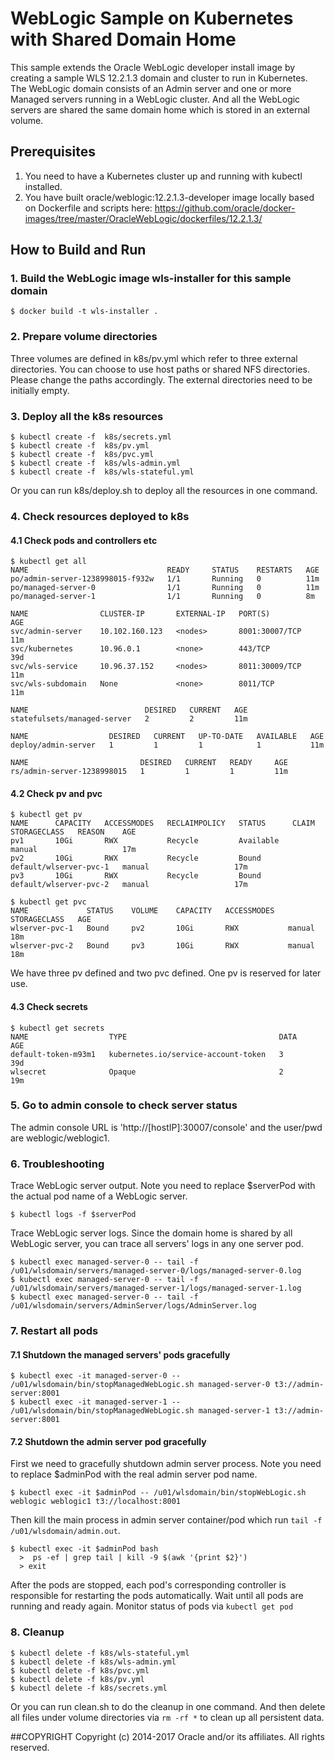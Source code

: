 WebLogic Sample on Kubernetes with Shared Domain Home
=========================================
This sample extends the Oracle WebLogic developer install image by creating a sample WLS 12.2.1.3 domain and cluster to run in Kubernetes. The WebLogic domain consists of an Admin server and one or more Managed servers running in a WebLogic cluster. And all the WebLogic servers are shared the same domain home which is stored in an external volume.

## Prerequisites
1. You need to have a Kubernetes cluster up and running with kubectl installed.
2. You have built oracle/weblogic:12.2.1.3-developer image locally based on Dockerfile and scripts here: https://github.com/oracle/docker-images/tree/master/OracleWebLogic/dockerfiles/12.2.1.3/

## How to Build and Run

### 1. Build the WebLogic image wls-installer for this sample domain
```
$ docker build -t wls-installer .
```

### 2. Prepare volume directories

Three volumes are defined in k8s/pv.yml which refer to three external directories. You can choose to use host paths or shared NFS directories. Please change the paths accordingly. The external directories need to be initially empty.
   
### 3. Deploy all the k8s resources
```
$ kubectl create -f  k8s/secrets.yml 
$ kubectl create -f  k8s/pv.yml 
$ kubectl create -f  k8s/pvc.yml
$ kubectl create -f  k8s/wls-admin.yml
$ kubectl create -f  k8s/wls-stateful.yml
```
Or you can run k8s/deploy.sh to deploy all the resources in one command.

### 4. Check resources deployed to k8s

#### 4.1 Check pods and controllers etc
```
$ kubectl get all
NAME                               READY     STATUS    RESTARTS   AGE
po/admin-server-1238998015-f932w   1/1       Running   0          11m
po/managed-server-0                1/1       Running   0          11m
po/managed-server-1                1/1       Running   0          8m

NAME                CLUSTER-IP       EXTERNAL-IP   PORT(S)          AGE
svc/admin-server    10.102.160.123   <nodes>       8001:30007/TCP   11m
svc/kubernetes      10.96.0.1        <none>        443/TCP          39d
svc/wls-service     10.96.37.152     <nodes>       8011:30009/TCP   11m
svc/wls-subdomain   None             <none>        8011/TCP         11m

NAME                          DESIRED   CURRENT   AGE
statefulsets/managed-server   2         2         11m

NAME                  DESIRED   CURRENT   UP-TO-DATE   AVAILABLE   AGE
deploy/admin-server   1         1         1            1           11m

NAME                         DESIRED   CURRENT   READY     AGE
rs/admin-server-1238998015   1         1         1         11m

```

#### 4.2 Check pv and pvc
```
$ kubectl get pv
NAME      CAPACITY   ACCESSMODES   RECLAIMPOLICY   STATUS      CLAIM                    STORAGECLASS   REASON    AGE
pv1       10Gi       RWX           Recycle         Available                            manual                   17m
pv2       10Gi       RWX           Recycle         Bound       default/wlserver-pvc-1   manual                   17m
pv3       10Gi       RWX           Recycle         Bound       default/wlserver-pvc-2   manual                   17m

$ kubectl get pvc
NAME             STATUS    VOLUME    CAPACITY   ACCESSMODES   STORAGECLASS   AGE
wlserver-pvc-1   Bound     pv2       10Gi       RWX           manual         18m
wlserver-pvc-2   Bound     pv3       10Gi       RWX           manual         18m
```
We have three pv defined and two pvc defined. One pv is reserved for later use.

#### 4.3 Check secrets
```
$ kubectl get secrets
NAME                  TYPE                                  DATA      AGE
default-token-m93m1   kubernetes.io/service-account-token   3         39d
wlsecret              Opaque                                2         19m
```

### 5. Go to admin console to check server status
The admin console URL is 'http://[hostIP]:30007/console' and the user/pwd are weblogic/weblogic1.

### 6. Troubleshooting
Trace WebLogic server output. Note you need to replace $serverPod with the actual pod name of a WebLogic server.
```
$ kubectl logs -f $serverPod
```
Trace WebLogic server logs. Since the domain home is shared by all WebLogic server, you can trace all servers' logs in any one server pod.
```
$ kubectl exec managed-server-0 -- tail -f /u01/wlsdomain/servers/managed-server-0/logs/managed-server-0.log
$ kubectl exec managed-server-0 -- tail -f /u01/wlsdomain/servers/managed-server-1/logs/managed-server-1.log
$ kubectl exec managed-server-0 -- tail -f /u01/wlsdomain/servers/AdminServer/logs/AdminServer.log
```

### 7. Restart all pods
#### 7.1 Shutdown the managed servers' pods gracefully
```
$ kubectl exec -it managed-server-0 -- /u01/wlsdomain/bin/stopManagedWebLogic.sh managed-server-0 t3://admin-server:8001
$ kubectl exec -it managed-server-1 -- /u01/wlsdomain/bin/stopManagedWebLogic.sh managed-server-1 t3://admin-server:8001
```
#### 7.2 Shutdown the admin server pod gracefully

First we need to gracefully shutdown admin server process. Note you need to replace $adminPod with the real admin server pod name.
```
$ kubectl exec -it $adminPod -- /u01/wlsdomain/bin/stopWebLogic.sh weblogic weblogic1 t3://localhost:8001
```
Then kill the main process in admin server container/pod which run `tail -f /u01/wlsdomain/admin.out`.
```
$ kubectl exec -it $adminPod bash
  >  ps -ef | grep tail | kill -9 $(awk '{print $2}')
  > exit
```
After the pods are stopped, each pod's corresponding controller is responsible for restarting the pods automatically.
Wait until all pods are running and ready again. Monitor status of pods via `kubectl get pod`

### 8. Cleanup
```
$ kubectl delete -f k8s/wls-stateful.yml
$ kubectl delete -f k8s/wls-admin.yml
$ kubectl delete -f k8s/pvc.yml
$ kubectl delete -f k8s/pv.yml
$ kubectl delete -f k8s/secrets.yml
```
Or you can run clean.sh to do the cleanup in one command.
And then delete all files under volume directories via `rm -rf *` to clean up all persistent data.

##COPYRIGHT Copyright (c) 2014-2017 Oracle and/or its affiliates. All rights reserved.
